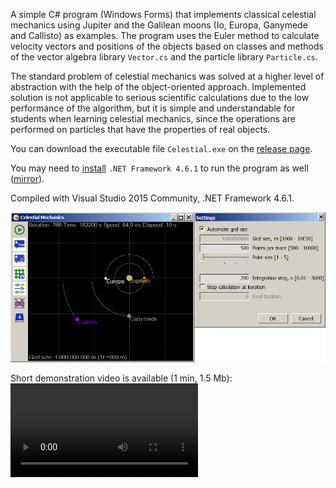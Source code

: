 A simple C# program (Windows Forms) that implements classical celestial mechanics using Jupiter and the Galilean moons (Io, Europa, Ganymede and Callisto) as examples. The program uses the Euler method to calculate velocity vectors and positions of the objects based on classes and methods of the vector algebra library `Vector.cs` and the particle library `Particle.cs`.

The standard problem of celestial mechanics was solved at a higher level of abstraction with the help of the object-oriented approach. Implemented solution is not applicable to serious scientific calculations due to the low performance of the algorithm, but it is simple and understandable for students when learning celestial mechanics, since the operations are performed on particles that have the properties of real objects.

You can download the executable file `Celestial.exe` on the [release page](https://github.com/ap13ski/Celestial-Mechanics/releases/tag/v.1.0). 

You may need to [install](https://dotnet.microsoft.com/en-us/download/dotnet-framework/net461) `.NET Framework 4.6.1` to run the program as well ([mirror](https://github.com/ap13ski/Protractor/releases/download/v1.0/default.NET_Runtime_Pack_Offline_Installer_NDP461-KB3102436-x86-x64-AllOS-ENU.exe)).

Compiled with Visual Studio 2015 Community, .NET Framework 4.6.1.

![Screenshot](celestial.png)

Short demonstration video is available (1 min, 1.5 Mb):
<video width="300" src="demo.mp4" /> 


